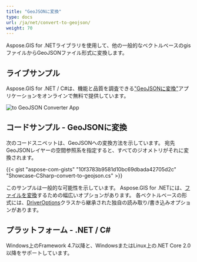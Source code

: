 ```yaml
---
title: "GeoJSONに変換"
type: docs
url: /ja/net/convert-to-geojson/
weight: 70
---
```


Aspose.GIS for .NETライブラリを使用して、他の一般的なベクトルベースのgisファイルからGeoJSONファイル形式に変換します。

## **ライブサンプル**

Aspose.GIS for .NET / C#は、機能と品質を調査できる["GeoJSONに変換"](https://products.aspose.app/gis/conversion/convert-to-geojson)アプリケーションをオンラインで無料で提供しています。

![ to GeoJSON Converter App](conversion.png)

## **コードサンプル - GeoJSONに変換**

次のコードスニペットは、GeoJSONへの変換方法を示しています。 宛先GeoJSONレイヤーの空間参照系を指定すると、すべてのジオメトリがそれに変換されます。

{{< gist "aspose-com-gists" "10f3783b9581d10bc69dbada42705d2c" "Showcase-CSharp-convert-to-geojson.cs" >}}

このサンプルは一般的な可能性を示しています。 Aspose.GIS for .NETには、[ファイルを変換](https://docs.aspose.com/gis/net/vector-layers/)するための幅広いオプションがあります。 各ベクトルベースの形式には、[DriverOptions](https://reference.aspose.com/gis/net/aspose.gis/driveroptions)クラスから継承された独自の読み取り/書き込みオプションがあります。

## **プラットフォーム - .NET / C#**

Windows上のFramework 4.7以降と、WindowsまたはLinux上の.NET Core 2.0以降をサポートしています。
